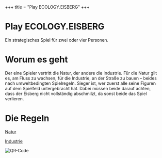 +++
title = "Play ECOLOGY.EISBERG"
+++

# Play ECOLOGY.EISBERG

Ein strategisches Spiel für zwei oder vier Personen.

# Worum es geht

Der eine Spieler vertritt die Natur, der andere die Industrie.
Für die Natur gilt es, am Fluss zu wachsen, für die Industrie, an der Straße zu bauen – beides nach umweltbedingten Spielregeln.
Sieger ist, wer zuerst alle seine Figuren auf dem Spielfeld untergebracht hat.
Dabei müssen beide darauf achten, dass der Eisberg nicht vollständig abschmilzt, da sonst beide das Spiel verlieren.

# Die Regeln

[Natur](@/natur.md)

[Industrie](@/industrie.md)

![QR-Code](play-ecology-eisberg.github.io.png)
